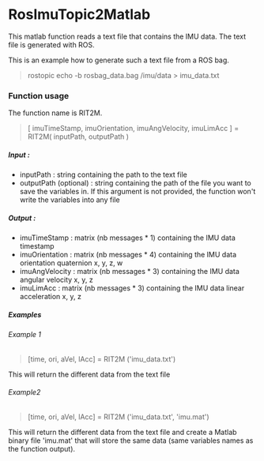 # RosImuTopic2Matlab

This matlab function reads a text file that contains the IMU data. The text file is generated with ROS.

This is an example how to generate such a text file from a ROS bag.
> rostopic echo -b rosbag_data.bag /imu/data > imu_data.txt

### Function usage

The function name is RIT2M.
> [ imuTimeStamp, imuOrientation, imuAngVelocity, imuLimAcc ] = RIT2M( inputPath, outputPath )

##### Input :
- inputPath : string containing the path to the text file
- outputPath (optional) : string containing the path of the file you want to save the variables in. If this argument is not provided, the function won't write the variables into any file

##### Output :
- imuTimeStamp : matrix (nb messages * 1) containing the IMU data timestamp
- imuOrientation : matrix (nb messages * 4) containing the IMU data orientation quaternion x, y, z, w
- imuAngVelocity : matrix (nb messages * 3) containing the IMU data angular velocity x, y, z
- imuLimAcc : matrix (nb messages * 3) containing the IMU data linear acceleration x, y, z

##### Examples
###### Example 1
> [time, ori, aVel, lAcc] = RIT2M ('imu_data.txt')

This will return the different data from the text file


###### Example2 
> [time, ori, aVel, lAcc] = RIT2M ('imu_data.txt', 'imu.mat')

This will return the different data from the text file and create a Matlab binary file 'imu.mat' that will store the same data (same variables names as the function output).
